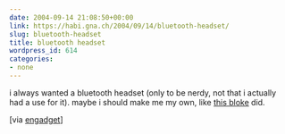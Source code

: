 ```yaml
---
date: 2004-09-14 21:08:50+00:00
link: https://habi.gna.ch/2004/09/14/bluetooth-headset/
slug: bluetooth-headset
title: bluetooth headset
wordpress_id: 614
categories:
- none
---
```


i always wanted a bluetooth headset (only to be nerdy, not that i actually had a use for it). maybe i should make me my own, like [this bloke](http://www.g4techtv.com/screensavers/features/47966/Yoshis_Mod_Tips_Project_OldSchool_Bluetooth.html) did.

[via [engadget](http://www.engadget.com/entry/4844164538552507/)]
